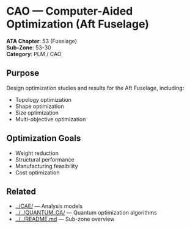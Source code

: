 # CAO — Computer-Aided Optimization (Aft Fuselage)

**ATA Chapter**: 53 (Fuselage)  
**Sub-Zone**: 53-30  
**Category**: PLM / CAO

## Purpose

Design optimization studies and results for the Aft Fuselage, including:
- Topology optimization
- Shape optimization
- Size optimization
- Multi-objective optimization

## Optimization Goals

- Weight reduction
- Structural performance
- Manufacturing feasibility
- Cost optimization

## Related

- [../CAE/](../CAE/) — Analysis models
- [../../QUANTUM_OA/](../../QUANTUM_OA/) — Quantum optimization algorithms
- [../../README.md](../../README.md) — Sub-zone overview
